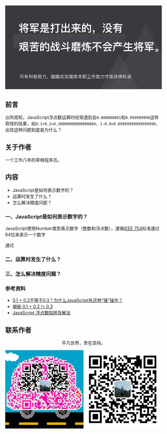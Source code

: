 ![image](../img/timg.jpg)
<br>

## 前言

众所周知，JavaScript浮点数运算时经常遇到会`0.000000001`和`0.999999999`这样奇怪的结果，如`0.1+0.2=0.30000000000000004`、`1-0.9=0.09999999999999998`，出现这种问题到底是为什么？

## 关于作者

一个工作八年的草根程序员。

## 内容

- JavaScript是如何表示数字的？
- 运算时发生了什么？
- 怎么解决精度问题？

### 一、JavaScript是如何表示数字的？

JavaScript使用Number类型表示数字（整数和浮点数），遵循[IEEE 754](https://zh.wikipedia.org/wiki/IEEE_754)标准通过64位来表示一个数字

通过

### 二、运算时发生了什么？

### 三、怎么解决精度问题？

### 参考资料

- [0.1 + 0.2不等于0.3？为什么JavaScript有这种“骚”操作？](https://juejin.im/post/5b90e00e6fb9a05cf9080dff)
- [揭秘 0.1 + 0.2 != 0.3](https://www.barretlee.com/blog/2016/09/28/ieee754-operation-in-js/)
- [JavaScript 浮点数陷阱及解法](https://github.com/camsong/blog/issues/9)

## 联系作者

<div align="center">
    <p>
        平凡世界，贵在坚持。
    </p>
    <img src="../img/contact.png" />
</div>